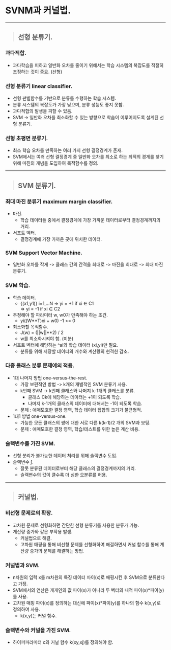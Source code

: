 
# SVNM과 커널법.

---------------------------------------------------------------------------------------------------------------

> ## 선형 분류기.

### 과다적합.
- 과다학습을 피하고 일반화 오차를 줄이기 위해서는 학습 시스템의 복잡도를 적절히 조정하는 것이 중요. (선형)

### 선형 분류기 linear classifier.
- 선형 판별함수를 기반으로 분류를 수행하는 학습 시스템.
- 분류 시스템의 복잡도가 가장 낮으며, 분류 성능도 좋지 못함.
- 과다적합의 발생을 피할 수 있음.
- SVM -> 일반화 오차를 최소화할 수 있는 방향으로 학습이 이루어지도록 설계된 선형 분류기.

### 선형 초평면 분류기.
- 최소 학습 오차를 만족하는 여러 가지 선형 결정경계가 존재.
- SVM에서는 여러 선형 결정경계 중 일반화 오차를 최소로 하는 최적의 경계를 찾기 위해 마진의 개념을 도입하여 목적함수를 정의.

---------------------------------------------------------------------------------------------------------------

> ## SVM 분류기.

### 최대 마진 분류기 maximum margin classifier.
- 마진.
  - 학습 데이터들 중에서 결정경계에 가장 가까운 데이터로부터 결정경계까지의 거리.
- 서포트 벡터.
  - 결정경계에 가장 가까운 곳에 위치한 데이터.

### SVM Support Vector Machine.
- 일반화 오차를 작게 -> 클래스 간의 간격을 최대로 -> 마진을 최대로 -> 최대 마진 분류기.

### SVM 학습.
- 학습 데이터.
  - {(x1,y1)} i=1,...N  => yi = +1 if xi ∈ C1<br>
                        => yi = -1 if xi ∈ C2
- 추정해야 할 파라미터 w, w0가 만족해야 하는 조건.
  - yi((W**T)xi + w0) -1 >= 0
- 최소화할 목적함수.
  - J(w) = (||w||**2) / 2
  - w를 최소화시켜야 함. (미분)
- 서포트 벡터에 해당하는 ^ai와 학습 데이터 (xi,yi)만 필요.
  - 분류를 위해 저장할 데이터의 개수와 계산량의 현격한 감소.

### 다중 클래스 분류 문제에의 적용.
- 1대 나머지 방법 one-versus-the-rest.
  - 가장 보편적인 방법 -> k개의 개별적인 SVM 분류기 사용.
  - k번째 SVM -> k번째 클래스와 나머지 k-1개의 클래스를 분류.
    - 클래스 Ck에 해당하는 데이터는 +1이 되도록 학습.
    - 나머지 k-1개의 클래스의 데이터에 대해서는 -1이 되도록 학습.
  - 문제 : 애매모호한 결정 영역, 학습 데이터 집합의 크기가 불균형적.
- 1대1 방법 one-versus-one.
  - 가능한 모든 클래스의 쌍에 대한 서로 다른 k(k-1)/2 개의 SVM과 보팅.
  - 문제 : 애매모호한 결정 영역, 학습/테스트를 위한 높은 계산 비용.

### 슬랙변수를 가진 SVM.
- 선형 분리가 불가능한 데이터 처리를 위해 슬랙변수 도입.
- 슬랙변수 ∫.  
  - 잘못 분류된 데이터로부터 해당 클래스의 결정경계까지의 거리.
  - 슬랙변수의 값이 클수록 더 심한 오분류를 허용.

---------------------------------------------------------------------------------------------------------------

> ## 커널법.

### 비선형 문제로의 확장.
- 고차원 문제로 선형화하면 간단한 선형 분류기를 사용한 분류가 가능.
- 계산량 증가와 같은 부작용 발생.
  - 커널법으로 해결.
  - 고차원 매핑을 통해 비선형 문제를 선형화하여 해결하면서 커널 함수를 통해 계산량 증가의 문제를 해결하는 방법.

### 커널법과 SVM.
- n차원의 입력 x를 m차원의 특징 데이터 파이(x)로 매핑시킨 후 SVM으로 분류한다고 가정.
- SVM에서의 연산은 개개인의 값 파이(x)가 아니라 두 벡터의 내적 파이(x)*파이(y)를 사용.
- 고차원 매핑 파이(x)를 정의하는 대신에 파이(x)*파이(y)를 하나의 함수 k(x,y)로 정의하여 사용.
  - k(x,y)는 커널 함수.

### 슬랙변수와 커널을 가진 SVM.
- 하이퍼파라미터 c와 커널 함수 k(xy,xj)를 정의해야 함.

































